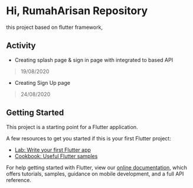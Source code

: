 # Hi, RumahArisan Repository
this project based on flutter framework, 

## Activity

- Creating splash page & sign in page with integrated to based API
> 19/08/2020

- Creating Sign Up page 
> 24/08/2020

## Getting Started

This project is a starting point for a Flutter application.

A few resources to get you started if this is your first Flutter project:

- [Lab: Write your first Flutter app](https://flutter.dev/docs/get-started/codelab)
- [Cookbook: Useful Flutter samples](https://flutter.dev/docs/cookbook)

For help getting started with Flutter, view our
[online documentation](https://flutter.dev/docs), which offers tutorials,
samples, guidance on mobile development, and a full API reference.
